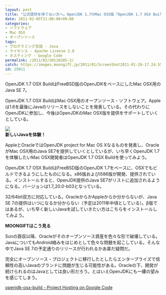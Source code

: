 ```yaml
---
layout: post
title: "公式提供を待てない方へ。OpenJDK 1.7のMac OSX版「OpenJDK 1.7 OSX Build」"
date: 2011-02-05T21:00:00+09:00
categories:
- ソフトウェア
- Mac OSX
- オープンソース
tags: 
- プログラミング言語 - Java
- ライセンス - Apache License 2.0
- ホスティング - Google Code
permalink: /2011/02/20110205-2/
catch: https://images.moongift.jp/2011/01/ScreenShot2011-01-26-17.24.55_thumb.png
id: 25011
---
```

OpenJDK 1.7 OSX BuildはFreeBSD版のOpenJDKをベースにしたMac OSX用のJava SE 7。

  

OpenJDK 1.7 OSX BuildはMac OSX用のオープンソース・ソフトウェア。Appleは1.6を最後にJavaのリリースをしないことを発表している。その代わりにOpenJDKに参加し、今後はOpenJDKのMac OSX版を提供をサポートしていくとしている。

  

![](https://images.moongift.jp/2011/01/ScreenShot2011-01-26-17.24.55_thumb.png)  
**新しいJavaを体験！**

  

AppleとOracleではOpenJDK project for Mac OS Xなるものを発表し、OracleがMac OSX用のJava SE7を提供していくとしているが、いち早くOpenJDK 1.7を体験したいMac OSX開発者はOpenJDK 1.7 OSX Buildを使ってみよう。

  
<!--more-->  

OpenJDK 1.7 OSX BuildはFreeBSD版のOpenJDK 1.7をベースに、OSXでもビルドできるようにしたものになる。x86版およびi586版が開発、提供されている。インストールすると、OpenJDK提供のJava SE7がリストに追加されるようになる。バージョンは1.7\_20.0-b03となっている。

  

32/64bit双方に対応している。OracleからかAppleからか分からないが、Java SE 7の提供はいつになるか分からない（予定は2011年中頃としている）。β版ではあるが、いち早く新しいJavaを試していきたい方はこちらをインストールしてみよう。

  
  
  

**MOONGIFTはこう見る**

  

Sunの買収以降、Oracleがそのオープンソース資産を色々な形で破壊している。JavaについてもAndroid絡みをはじめとして色々な問題を起こしている。そんな中でJava SE 7の予定通りのリリースが行われるかあ甚だ疑問だ。

  

完全にオープンソース・プロジェクトに移行したとしたらエンタープライズで信頼性の高いJavaのブランドに問題が生じる可能性がある。Oracleの下、開発が続けられるのはJavaとしては良い形だろう。とはいえOpenJDKにも一縷の望みを感じてしまう。

  

[openjdk-osx-build - Project Hosting on Google Code](http://code.google.com/p/openjdk-osx-build/)

